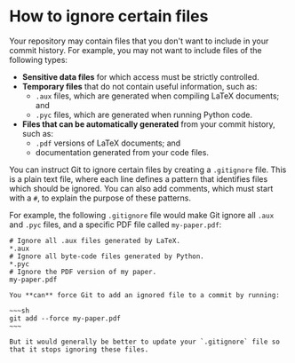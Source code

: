 # How to ignore certain files

Your repository may contain files that you don't want to include in your commit history.
For example, you may not want to include files of the following types:

+ **Sensitive data files** for which access must be strictly controlled.
+ **Temporary files** that do not contain useful information, such as:
  + `.aux` files, which are generated when compiling LaTeX documents; and
  + `.pyc` files, which are generated when running Python code.
+ **Files that can be automatically generated** from your commit history, such as:
  + `.pdf` versions of LaTeX documents; and
  + documentation generated from your code files.

You can instruct Git to ignore certain files by creating a `.gitignore` file.
This is a plain text file, where each line defines a pattern that identifies files which should be ignored.
You can also add comments, which must start with a `#`, to explain the purpose of these patterns.

For example, the following `.gitignore` file would make Git ignore all `.aux` and `.pyc` files, and a specific PDF file called `my-paper.pdf`:

```text
# Ignore all .aux files generated by LaTeX.
*.aux
# Ignore all byte-code files generated by Python.
*.pyc
# Ignore the PDF version of my paper.
my-paper.pdf
```

```admonish tip
You **can** force Git to add an ignored file to a commit by running:

~~~sh
git add --force my-paper.pdf
~~~

But it would generally be better to update your `.gitignore` file so that it stops ignoring these files.
```
